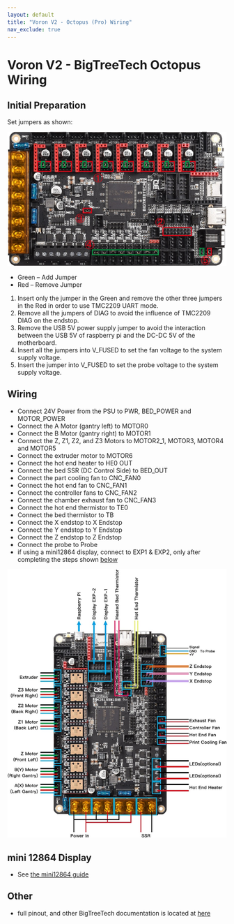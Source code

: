 ```yaml
---
layout: default
title: "Voron V2 - Octopus (Pro) Wiring"
nav_exclude: true
---
```


# Voron V2 - BigTreeTech Octopus Wiring

## Initial Preparation 

Set jumpers as shown:

![](./images/v2-octopus-initial-preparation.jpg)

* Green – Add Jumper
* Red – Remove Jumper 
1. Insert only the jumper in the Green and remove the other three jumpers in the Red in order to use TMC2209 UART mode.
2. Remove all the jumpers of DIAG to avoid the influence of TMC2209 DIAG on the endstop.
3. Remove the USB 5V power supply jumper to avoid the interaction between the USB 5V of raspberry pi and the DC-DC 5V of the motherboard.
4. Insert all the jumpers into V_FUSED to set the fan voltage to the system supply voltage.
5. Insert the jumper into V_FUSED to set the probe voltage to the system supply voltage.

## Wiring

* Connect 24V Power from the PSU to PWR, BED_POWER and MOTOR_POWER 
* Connect the A Motor (gantry left) to MOTOR0
* Connect the B Motor (gantry right) to MOTOR1
* Connect the Z, Z1, Z2, and Z3 Motors to MOTOR2_1, MOTOR3, MOTOR4 and MOTOR5
* Connect the extruder motor to MOTOR6
* Connect the hot end heater to HE0 OUT
* Connect the bed SSR (DC Control Side) to BED_OUT
* Connect the part cooling fan to CNC_FAN0
* Connect the hot end fan to CNC_FAN1
* Connect the controller fans to CNC_FAN2
* Connect the chamber exhaust fan to  CNC_FAN3
* Connect the hot end thermistor to TE0
* Connect the bed thermistor to TB
* Connect the X endstop to X Endstop
* Connect the Y endstop to Y Endstop
* Connect the Z endstop to Z Endstop
* Connect the probe to Probe
* if using a mini12864 display, connect to EXP1 & EXP2, only after completing the steps shown [below](#mini-12864-Display)

![](./images/v2_octopus_wiring.jpg)
 
## mini 12864 Display
* See [the mini12864 guide](./mini12864_klipper_guide.md)

## Other
* full pinout, and other BigTreeTech documentation is located at [here](https://github.com/bigtreetech/BIGTREETECH-OCTOPUS-V1.0/tree/master/Octopus%20works%20on%20Voron%20v2.4/Firmware/Klipper) 
